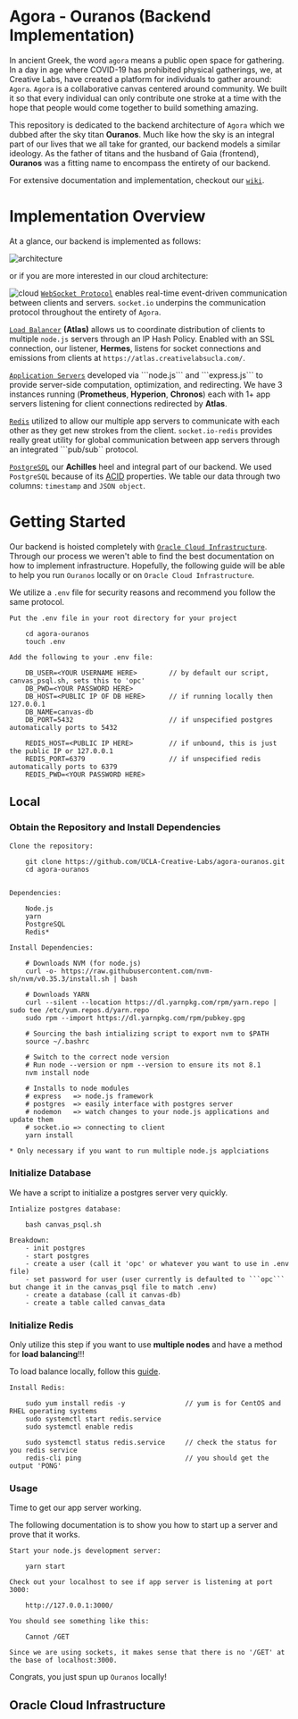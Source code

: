 # Agora - Ouranos (Backend Implementation)

In ancient Greek, the word ```agora``` means a public open space for gathering. In a day in age where COVID-19 has prohibited physical gatherings, we, at Creative Labs, have created a platform for individuals to gather around: ```Agora```. ```Agora``` is a collaborative canvas centered around community. We built it so that every individual can only contribute one stroke at a time with the hope that people would come together to build something amazing. 

This repository is dedicated to the backend architecture of ```Agora``` which we dubbed after the sky titan **Ouranos**. Much like how the sky is an integral part of our lives that we all take for granted, our backend models a similar ideology. As the father of titans and the husband of Gaia (frontend), **Ouranos** was a fitting name to encompass the entirety of our backend.

For extensive documentation and implementation, checkout our [```wiki```](https://github.com/UCLA-Creative-Labs/agora-ouranos/wiki).

# Implementation Overview

At a glance, our backend is implemented as follows:

![architecture](/misc/architecture.png)

or if you are more interested in our cloud architecture:

![cloud](/misc/cloud.png)
[```WebSocket Protocol```](https://github.com/UCLA-Creative-Labs/agora-ouranos/wiki/Communication-Protocol-(WebSocket)) enables real-time event-driven communication between clients and servers. ```socket.io``` underpins the communication protocol throughout the entirety of ```Agora```.

[```Load Balancer```](https://github.com/UCLA-Creative-Labs/agora-ouranos/wiki/Horizontal-Scalability-(Load-Balancer)) **(Atlas)** allows us to coordinate distribution of clients to multiple ```node.js``` servers through an IP Hash Policy. Enabled with an SSL connection, our listener, **Hermes**, listens for socket connections and emissions from clients at ```https://atlas.creativelabsucla.com/```.

[```Application Servers```](https://github.com/UCLA-Creative-Labs/agora-ouranos/wiki/Application-Servers-(Node.js)) developed via ```node.js``` and ```express.js``` to provide server-side computation, optimization, and redirecting. We have 3 instances running (**Prometheus**, **Hyperion**, **Chronos**) each with 1+ app servers listening for client connections redirected by **Atlas**.

[```Redis```](https://github.com/UCLA-Creative-Labs/agora-ouranos/wiki/Horizontal-Scalability-(Redis)) utilized to allow our multiple app servers to communicate with each other as they get new strokes from the client. ```socket.io-redis``` provides really great utility for global communication between app servers through an integrated ```pub/sub`` protocol. 

[```PostgreSQL```](https://github.com/UCLA-Creative-Labs/agora-ouranos/wiki/Database-(PostgreSQL)) our **Achilles** heel and integral part of our backend. We used ```PostgreSQL``` because of its [ACID](https://retool.com/blog/whats-an-acid-compliant-database/) properties. We table our data through two columns: ```timestamp``` and ```JSON object```.

# Getting Started

Our backend is hoisted completely with [```Oracle Cloud Infrastructure```](https://www.oracle.com/cloud/). Through our process we weren't able to find the best documentation on how to implement infrastructure. Hopefully, the following guide will be able to help you run ```Ouranos``` locally or on ```Oracle Cloud Infrastructure```.

We utilize a ```.env``` file for security reasons and recommend you follow the same protocol. 

```
Put the .env file in your root directory for your project

    cd agora-ouranos
    touch .env

Add the following to your .env file:

    DB_USER=<YOUR USERNAME HERE>        // by default our script, canvas_psql.sh, sets this to 'opc'
    DB_PWD=<YOUR PASSWORD HERE>
    DB_HOST=<PUBLIC IP OF DB HERE>      // if running locally then 127.0.0.1
    DB_NAME=canvas-db
    DB_PORT=5432                        // if unspecified postgres automatically ports to 5432

    REDIS_HOST=<PUBLIC IP HERE>         // if unbound, this is just the public IP or 127.0.0.1
    REDIS_PORT=6379                     // if unspecified redis automatically ports to 6379
    REDIS_PWD=<YOUR PASSWORD HERE>

```

## Local

### Obtain the Repository and Install Dependencies
```
Clone the repository:

    git clone https://github.com/UCLA-Creative-Labs/agora-ouranos.git
    cd agora-ouranos


Dependencies:

    Node.js
    yarn
    PostgreSQL
    Redis*

Install Dependencies:

    # Downloads NVM (for node.js)
    curl -o- https://raw.githubusercontent.com/nvm-sh/nvm/v0.35.3/install.sh | bash

    # Downloads YARN
    curl --silent --location https://dl.yarnpkg.com/rpm/yarn.repo | sudo tee /etc/yum.repos.d/yarn.repo
    sudo rpm --import https://dl.yarnpkg.com/rpm/pubkey.gpg

    # Sourcing the bash intializing script to export nvm to $PATH	
    source ~/.bashrc	

    # Switch to the correct node version	
    # Run node --version or npm --version to ensure its not 8.1	
    nvm install node	

    # Installs to node modules 	
    # express   => node.js framework	
    # postgres  => easily interface with postgres server	
    # nodemon   => watch changes to your node.js applications and update them
    # socket.io => connecting to client
    yarn install
    
* Only necessary if you want to run multiple node.js applciations
```

### Initialize Database

We have a script to initialize a postgres server very quickly.

```
Intialize postgres database:

    bash canvas_psql.sh

Breakdown:
    - init postgres
    - start postgres
    - create a user (call it 'opc' or whatever you want to use in .env file)
    - set password for user (user currently is defaulted to ```opc``` but change it in the canvas_psql file to match .env)
    - create a database (call it canvas-db)
    - create a table called canvas_data
```

### Initialize Redis

Only utilize this step if you want to use **multiple nodes** and have a method for **load balancing**!!!

To load balance locally, follow this [guide](https://blog.jscrambler.com/scaling-node-js-socket-server-with-nginx-and-redis/).

```
Install Redis:

    sudo yum install redis -y               // yum is for CentOS and RHEL operating systems
    sudo systemctl start redis.service
    sudo systemctl enable redis

    sudo systemctl status redis.service     // check the status for you redis service
    redis-cli ping                          // you should get the output 'PONG'

```

### Usage

Time to get our app server working.

The following documentation is to show you how to start up a server and prove that it works.

```
Start your node.js development server:

    yarn start

Check out your localhost to see if app server is listening at port 3000:

    http://127.0.0.1:3000/

You should see something like this:

    Cannot /GET

Since we are using sockets, it makes sense that there is no '/GET' at the base of localhost:3000.
```

Congrats, you just spun up ```Ouranos``` locally!

## Oracle Cloud Infrastructure


